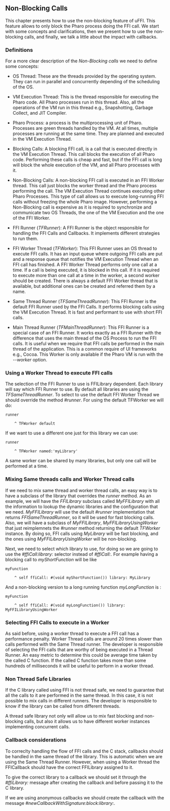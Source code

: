 ## Non-Blocking Calls

This chapter presents how to use the non-blocking feature of uFFI.
This feature allows to only block the Pharo process doing the FFI call.
We start with some concepts and clarifications, then we present how to use the non-blocking calls,
 and finally, we talk a little about the impact with callbacks.

### Definitions

For a more clear description of the _Non-Blocking calls_ we need to define some concepts:

- OS Thread: These are the threads provided by the operating system. They can run in parallel and concurrently depending of the scheduling of the OS. 

- VM Execution Thread: This is the thread responsible for executing the Pharo code. All Pharo processes run in this thread. Also, all the operations of the VM run in this thread e.g., Snapshotting, Garbage Collect, and JIT Compiler.

- Pharo Process: a process is the multiprocessing unit of Pharo. Processes are green threads handled by the VM. At all times, multiple processes are running at the same time. They are planned and executed in the VM Execution Thread.

- Blocking Calls: A blocking FFI call, is a call that is executed directly in the VM Execution Thread. This call blocks the execution of all Pharo code. Performing these calls is cheap and fast, but if the FFI call is long will block the whole execution of the VM, and all Pharo processes with it.

- Non-Blocking Calls: A non-blocking FFI call is executed in an FFI Worker thread. This call just blocks the worker thread and the Pharo process performing the call. The VM Execution Thread continues executing other Pharo Processes. This type of call allows us to execute long-running FFI calls without freezing the whole Pharo image. However, performing a Non-Blocking call is expensive as it is required to synchronize and communicate two OS Threads, the one of the VM Execution and the one of the FFI Worker.

- FFI Runner \(*TFRunner*\): A FFI Runner is the object responsible for handling the FFI Calls and Callbacks. It implements different strategies to run them. 

- FFI Worker Thread \(*TFWorker*\): This FFI Runner uses an OS thread to execute FFI calls. It has an input queue where outgoing FFI calls are put and a response queue that notifies the VM Execution Thread when an FFI call has finished. A FFI Worker Thread performs only one call at a time. If a call is being executed, it is blocked in this call. If it is required to execute more than one call at a time in the worker, a second worker should be created. There is always a default FFI Worker thread that is available, but additional ones can be created and referred them by a name. 

- Same Thread Runner \(*TFSameThreadRunner*\): This FFI Runner is the default FFI Runner used by the FFI Calls. It performs blocking calls using the VM Execution Thread. It is fast and performant to use with short FFI calls.

- Main Thread Runner \(*TFMainThreadRunner*\): This FFI Runner is a special case of an FFI Runner. It works exactly as a FFI Runner with the difference that uses the main thread of the OS Process to run the FFI calls. It is useful when we require that FFI calls be performed in the main thread of the application. This is a common require of UI frameworks e.g., Cocoa. This Worker is only available if the Pharo VM is run with the _--worker_ option.

### Using a Worker Thread to execute FFI calls

The selection of the FFI Runner to use is FFILibrary dependent. 
Each library will say which FFI Runner to use. By default all libraries are using the *TFSameThreadRunner*.
To select to use the default FFI Worker Thread we should override the method *#runner*. 
For using the default TFWorker we will do:

```language=smalltalk
runner

	^ TFWorker default
```

If we want to use a different one just for this library we can use:

```language=smalltalk
runner

	^ TFWorker named:'myLibrary'
```

A same worker can be shared by many libraries, but only one call will be performed at a time.

### Mixing Same threads calls and Worker Thread calls

If we need to mix same thread and worker thread calls, an easy way is to have a subclass of the library that overrides the *runner* method. As an example, we will have the *FFILibrary* subclass called *MyFFILibrary* with all the information to lookup the dynamic libraries and the configuration that we need. *MyFFILibrary* will use the default *#runner* implementation that returns *FFISameThreadRunner*, so it will be used for fast blocking calls. Also, we will have a subclass of *MyFFILibrary*, *MyFFILibraryUsingWorker* that just reimplemnets the *#runner* method returning the default *TFWorker* instance. By doing so, FFI calls using *MyLibrary* will be fast blocking, and the ones using *MyFFILibraryUsingWorker* will be non-blocking.

Next, we need to select which library to use, for doing so we are going to use the *#ffiCall:library:* selector instead of *#ffiCall:*. For example having a blocking call to *myShortFunction* will be like

```language=smalltalk
myFunction

	^ self ffiCall: #(void myShortFunction()) library: MyLibrary 
```

And a non-blocking version to a long running function *myLongFunction* is :

```language=smalltalk
myFunction

	^ self ffiCall: #(void myLongFunction()) library: MyFFILibraryUsingWorker 
```

### Selecting FFI Calls to execute in a Worker

As said before, using a worker thread to execute a FFI call has a performance penalty. 
Worker Thread calls are around 20 times slower than calls performed with the Same Thread runner.
The developer is responsible of selecting the FFI calls that are worthy of being executed in a Thread Runner.
An easy metric to determine this could be average time taken by the called C function. 
If the called C function takes more than some hundreds of milliseconds it will be useful to perform in a worker thread.

### Non Thread Safe Libraries

If the C library called using FFI is not thread safe, we need to guarantee that all the calls to it are performed in the same thread. In this case, it is not possible to mix calls in different runners. 
The developer is responsible to know if the library can be called from different threads.

A thread safe library not only will allow us to mix fast blocking and non-blocking calls, but also it allows us to have different worker instances implementing concurrent calls.

### Callback considerations

To correclty handling the flow of FFI calls and the C stack, callbacks should be handled in the same thread of the library.
This is automatic when we are using the Same Thread Runner. However, when using a Worker thread the FFICallback should have the correct FFILibrary assigned to it.

To give the correct library to a callback we should set it through the *#ffiLibrary:* message after creating the callback and before passing it to the C library.

If we are using anonymous callbacks we should create the callback with the message *#newCallbackWithSignature:block:library:*. 